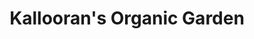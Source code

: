 ---
title: "Kallooran's Organic Garden"
url: /periyonkavala/kalloorans-organic-garden/
shop: Garten-Center
---